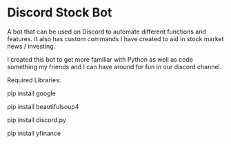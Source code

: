 # Discord Stock Bot
A bot that can be used on Discord to automate different functions and features.
It also has custom commands I have created to aid in stock market news / investing.

I created this bot to get more familiar with Python as well as code something my friends and I can have around for fun in our discord channel.

Required Libraries:

pip install google

pip install beautifulsoup4

pip install discord.py

pip install yfinance
